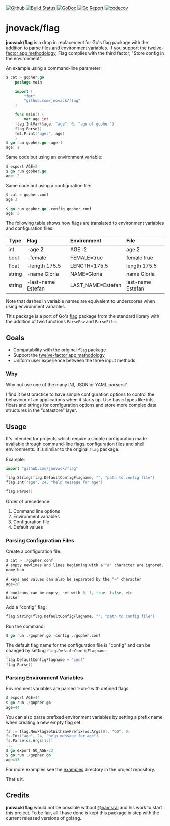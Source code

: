[![Github](https://badgen.net/badge/jnovack/flag/purple?icon=github)](https://github.com/jnovack/flag)
[![Build Status](https://github.com/jnovack/flag/workflows/main/badge.svg)](https://github.com/jnovack/flag/actions)
[![GoDoc](https://godoc.org/github.com/jnovack/flag?status.svg)](http://godoc.org/github.com/jnovack/flag)
[![Go Report](https://goreportcard.com/badge/github.com/jnovack/flag)](https://goreportcard.com/report/github.com/jnovack/flag)
[![codecov](https://codecov.io/gh/jnovack/flag/branch/master/graph/badge.svg)](https://codecov.io/gh/jnovack/flag)

# jnovack/flag

**jnovack/flag** is a drop in replacement for Go's flag package with the
addition to parse files and environment variables. If you support the
[twelve-factor app methodology][], Flag complies with the third factor;
"Store config in the environment".

[twelve-factor app methodology]: http://12factor.net

An example using a command-line parameter:

```go
$ cat > gopher.go
    package main

    import (
        "fmt"
        "github.com/jnovack/flag"
    )

    func main() {
        var age int
    flag.IntVar(&age, "age", 0, "age of gopher")
    flag.Parse()
    fmt.Print("age:", age)
    }
$ go run gopher.go -age 1
age: 1
```

Same code but using an environment variable:

```go
$ export AGE=2
$ go run gopher.go
age: 2
```

Same code but using a configuration file:

```go
$ cat > gopher.conf
age 3

$ go run gopher.go -config gopher.conf
age: 3
```

The following table shows how flags are translated to environment variables
and configuration files:

| Type   | Flag          | Environment  | File         |
| ------ | :------------ |:------------ |:------------ |
| int    | -age 2        | AGE=2        | age 2        |
| bool   | -female       | FEMALE=true  | female true  |
| float  | -length 175.5 | LENGTH=175.5 | length 175.5 |
| string | -name Gloria  | NAME=Gloria  | name Gloria  |
| string | -last-name Estefan  | LAST_NAME=Estefan  | last-name Estefan  |

Note that dashes in variable names are equivalent to underscores when using environment variables.

This package is a port of Go's [flag][] package from the standard library with
the addition of two functions `ParseEnv` and `ParseFile`.

[flag]: http://golang.org/src/pkg/flag

## Goals

- Compatability with the original `flag` package
- Support the [twelve-factor app methodology][]
- Uniform user experience between the three input methods

### Why

Why not use one of the many INI, JSON or YAML parsers?

I find it best practice to have simple configuration options to control the
behaviour of an applications when it starts up. Use basic types like ints,
floats and strings for configuration options and store more complex data
structures in the "datastore" layer.

## Usage

It's intended for projects which require a simple configuration made available
through command-line flags, configuration files and shell environments. It is
similar to the original `flag` package.

Example:

```go
import "github.com/jnovack/flag"

flag.String(flag.DefaultConfigFlagname, "", "path to config file")
flag.Int("age", 24, "help message for age")

flag.Parse()
```

Order of precedence:

1. Command line options
2. Environment variables
3. Configuration file
4. Default values

### Parsing Configuration Files

Create a configuration file:

```go
$ cat > ./gopher.conf
# empty newlines and lines beginning with a "#" character are ignored.
name bob

# keys and values can also be separated by the "=" character
age=20

# booleans can be empty, set with 0, 1, true, false, etc
hacker
```

Add a "config" flag:

```go
flag.String(flag.DefaultConfigFlagname, "", "path to config file")
```

Run the command:

```go
$ go run ./gopher.go -config ./gopher.conf
```

The default flag name for the configuration file is "config" and can be
changed by setting `flag.DefaultConfigFlagname`:

```go
flag.DefaultConfigFlagname = "conf"
flag.Parse()
```

### Parsing Environment Variables

Environment variables are parsed 1-on-1 with defined flags:

```go
$ export AGE=44
$ go run ./gopher.go
age=44
```

You can also parse prefixed environment variables by setting a prefix name
when creating a new empty flag set:

```go
fs := flag.NewFlagSetWithEnvPrefix(os.Args[0], "GO", 0)
fs.Int("age", 24, "help message for age")
fs.Parse(os.Args[1:])
...
$ go export GO_AGE=33
$ go run ./gopher.go
age=33
```

For more examples see the [examples][] directory in the project repository.

[examples]: https://github.com/jnovack/flag/tree/master/examples

That's it.

## Credits

**jnovack/flag** would not be possible without
[@namsral](https://github.com/namsral/flag/) and his work to start this
project.  To be fair, all I have done is kept this package in step with
the current released versions of golang.
